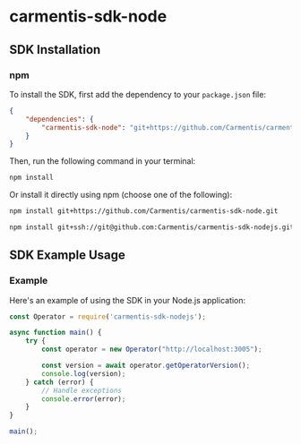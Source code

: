 # carmentis-sdk-node

## SDK Installation

### npm

To install the SDK, first add the dependency to your `package.json` file:

```json
{
    "dependencies": {
        "carmentis-sdk-node": "git+https://github.com/Carmentis/carmentis-sdk-node.git"
    }
}
```

Then, run the following command in your terminal:

```bash
npm install
```

Or install it directly using npm (choose one of the following):

```bash
npm install git+https://github.com/Carmentis/carmentis-sdk-node.git
```
```bash
npm install git+ssh://git@github.com:Carmentis/carmentis-sdk-nodejs.git
```

## SDK Example Usage

### Example

Here's an example of using the SDK in your Node.js application:

```javascript
const Operator = require('carmentis-sdk-nodejs');

async function main() {
    try {
        const operator = new Operator("http://localhost:3005");

        const version = await operator.getOperatorVersion();
        console.log(version);
    } catch (error) {
        // Handle exceptions
        console.error(error);
    }
}

main();
```
